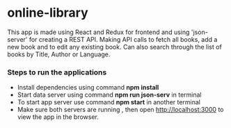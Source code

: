 # online-library

This app is made using React and Redux for frontend and using 'json-server' for creating a REST API.
Making API calls to fetch all books, add a new book and to edit any existing book.
Can also search through the list of books by Title, Author or Language.

### Steps to run the applications
* Install dependencies using command **npm install**
* Start data server using command **npm run json-serv** in terminal
* To start app server use command **npm start** in another terminal
* Make sure both servers are running , then open [http://localhost:3000](http://localhost:3000) to view the app
in the browser.